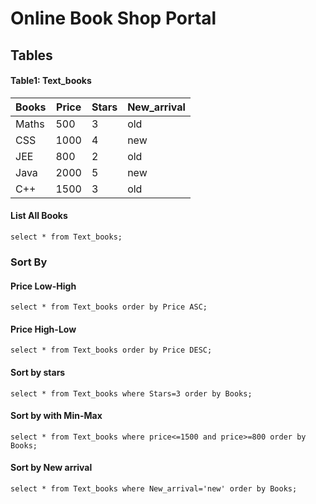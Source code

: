 # Online Book Shop Portal

## Tables

#### Table1: Text_books
| Books | Price | Stars | New_arrival |
| -- | -- | -- | -- |
| Maths | 500 | 3 | old |
| CSS | 1000 | 4 | new |
| JEE | 800 | 2 | old |
| Java | 2000 | 5 | new |
| C++ | 1500 | 3 | old |

#### List All Books
`
select * from Text_books;
`

### Sort By
#### Price Low-High
`
select * from Text_books order by Price ASC;
`
#### Price High-Low
`
select * from Text_books order by Price DESC;
`
#### Sort by stars
`
select * from Text_books where Stars=3 order by Books;
`
#### Sort by with Min-Max
`
select * from Text_books where price<=1500 and price>=800 order by Books;
`
#### Sort by New arrival
`
select * from Text_books where New_arrival='new' order by Books; 
`

